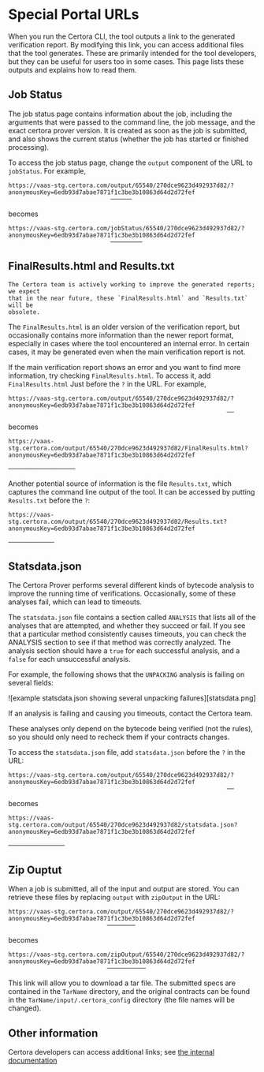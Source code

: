 Special Portal URLs
===================

When you run the Certora CLI, the tool outputs a link to the generated
verification report.  By modifying this link, you can access additional files
that the tool generates.  These are primarily intended for the tool developers,
but they can be useful for users too in some cases.  This page lists these
outputs and explains how to read them.


Job Status
----------

The job status page contains information about the job, including the arguments
that were passed to the command line, the job message, and the exact certora
prover version.  It is created as soon as the job is submitted, and also shows
the current status (whether the job has started or finished processing).

To access the job status page, change the `output`  component of the URL to
`jobStatus`.  For example,

```
https://vaas-stg.certora.com/output/65540/270dce9623d492937d82/?anonymousKey=6edb93d7abae7871f1c3be3b10863d64d2d72fef
                             ──────
```

becomes

```
https://vaas-stg.certora.com/jobStatus/65540/270dce9623d492937d82/?anonymousKey=6edb93d7abae7871f1c3be3b10863d64d2d72fef
                             ─────────
```

FinalResults.html and Results.txt
---------------------------------

```{note}
The Certora team is actively working to improve the generated reports; we expect
that in the near future, these `FinalResults.html` and `Results.txt` will be
obsolete.
```

The `FinalResults.html` is an older version of the verification report, but
occasionally contains more information than the newer report format, especially
in cases where the tool encountered an internal error.  In certain cases, it
may be generated even when the main verification report is not.

If the main verification report shows an error and you want to find more
information, try checking `FinalResults.html`.  To access it, add `FinalResults.html`
Just before the `?` in the URL.  For example,

```
https://vaas-stg.certora.com/output/65540/270dce9623d492937d82/?anonymousKey=6edb93d7abae7871f1c3be3b10863d64d2d72fef
                                                              ──
```

becomes

```
https://vaas-stg.certora.com/output/65540/270dce9623d492937d82/FinalResults.html?anonymousKey=6edb93d7abae7871f1c3be3b10863d64d2d72fef
                                                              ───────────────────
```

Another potential source of information is the file `Results.txt`, which
captures the command line output of the tool.  It can be accessed by putting
`Results.txt` before the `?`:

```
https://vaas-stg.certora.com/output/65540/270dce9623d492937d82/Results.txt?anonymousKey=6edb93d7abae7871f1c3be3b10863d64d2d72fef
                                                              ─────────────
```

Statsdata.json
--------------

The Certora Prover performs several different kinds of bytecode analysis to
improve the running time of verifications.  Occasionally, some of these
analyses fail, which can lead to timeouts.

The `statsdata.json` file contains a section called `ANALYSIS` that lists all
of the analyses that are attempted, and whether they succeed or fail.  If you
see that a particular method consistently causes timeouts, you can check the
ANALYSIS section to see if that method was correctly analyzed.  The analysis
section should have a `true` for each successful analysis, and a `false` for
each unsuccessful analysis.

For example, the following shows that the `UNPACKING` analysis is failing on
several fields:

![example statsdata.json showing several unpacking failures][statsdata.png]

If an analysis is failing and causing you timeouts, contact the Certora team.

These analyses only depend on the bytecode being verified (not the rules), so
you should only need to recheck them if your contracts changes.

To access the `statsdata.json` file, add `statsdata.json` before the `?` in the
URL:

```
https://vaas-stg.certora.com/output/65540/270dce9623d492937d82/?anonymousKey=6edb93d7abae7871f1c3be3b10863d64d2d72fef
                                                              ──
```

becomes

```
https://vaas-stg.certora.com/output/65540/270dce9623d492937d82/statsdata.json?anonymousKey=6edb93d7abae7871f1c3be3b10863d64d2d72fef
                                                              ────────────────
```

Zip Ouptut
----------

When a job is submitted, all of the input and output are stored.  You can
retrieve these files by replacing `output` with `zipOutput` in the URL:

```
https://vaas-stg.certora.com/output/65540/270dce9623d492937d82/?anonymousKey=6edb93d7abae7871f1c3be3b10863d64d2d72fef
                            ────────
```

becomes

```
https://vaas-stg.certora.com/zipOutput/65540/270dce9623d492937d82/?anonymousKey=6edb93d7abae7871f1c3be3b10863d64d2d72fef
                            ───────────
```

This link will allow you to download a tar file.  The submitted specs are
contained in the `TarName` directory, and the original contracts can be found
in the `TarName/input/.certora_config` directory (the file names will be
changed).


Other information
-----------------

Certora developers can access additional links; see [the internal documentation](https://certora.atlassian.net/wiki/spaces/CER/pages/278593893/Useful+Links+Certora+API)

